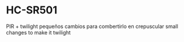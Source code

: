 # HC-SR501
PIR + twilight
pequeños cambios para combertirlo en crepuscular
small changes to make it twilight
